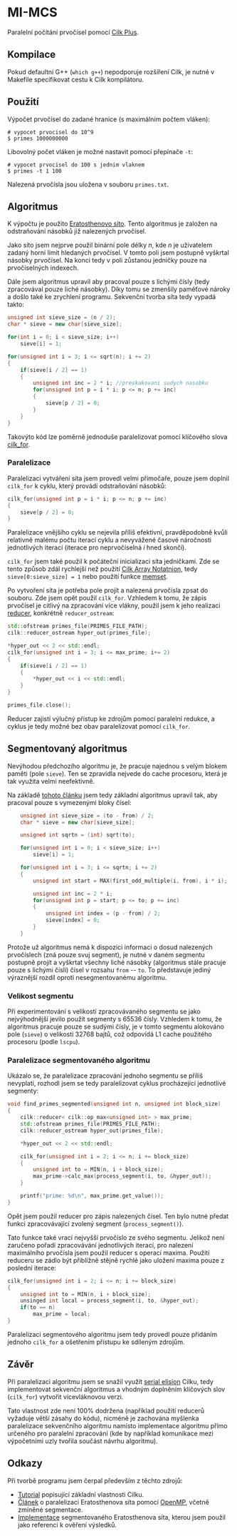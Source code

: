 # MI-MCS

Paralelní počítání prvočísel pomocí [Cilk Plus](https://www.cilkplus.org).

## Kompilace

Pokud defaultní G++ (`which g++`) nepodporuje rozšíření Cilk, je nutné v Makefile specifikovat cestu k Cilk kompilátoru.

## Použití

Výpočet prvočísel do zadané hranice (s maximálním počtem vláken):

```
# vypocet prvocisel do 10^9
$ primes 1000000000
```

Libovolný počet vláken je možné nastavit pomocí přepínače `-t`:

```
# vypocet prvocisel do 100 s jednim vlaknem
$ primes -t 1 100
```

Nalezená prvočísla jsou uložena v souboru `primes.txt`.

## Algoritmus

K výpočtu je použito [Eratosthenovo síto](https://en.wikipedia.org/wiki/Sieve_of_Eratosthenes). Tento algoritmus je založen na odstraňování násobků již nalezených prvočísel.

Jako síto jsem nejprve použil binární pole délky *n*, kde *n* je uživatelem zadaný horní limit hledaných prvočísel. V tomto poli jsem postupně vyškrtal násobky prvočísel. Na konci tedy v poli zůstanou jedničky pouze na prvočíselných indexech.

Dále jsem algoritmus upravil aby pracoval pouze s lichými čísly (tedy zpracovával pouze liché násobky). Díky tomu se zmenšily paměťové nároky a došlo také ke zrychlení programu. Sekvenční tvorba síta tedy vypadá takto:

```cpp
unsigned int sieve_size = (n / 2);
char * sieve = new char[sieve_size];

for(int i = 0; i < sieve_size; i++)
    sieve[i] = 1;

for(unsigned int i = 3; i <= sqrt(n); i += 2)
{
    if(sieve[i / 2] == 1)
    {
        unsigned int inc = 2 * i; //preskakovani sudych nasobku
        for(unsigned int p = i * i; p <= n; p += inc)
        {
            sieve[p / 2] = 0;
        }
    }
}
```

Takovýto kód lze poměrně jednoduše paralelizovat pomocí klíčového slova [cilk_for](https://www.cilkplus.org/tutorial-cilk-plus-keywords#cilk_for).

### Paralelizace

Paralelizaci vytváření síta jsem provedl velmi přímočaře, pouze jsem doplnil `cilk_for` k cyklu, který provádí odstraňování násobků:

```cpp
cilk_for(unsigned int p = i * i; p <= n; p += inc)
{
    sieve[p / 2] = 0;
}
```

Paralelizace vnějšího cyklu se nejevila příliš efektivní, pravděpodobně kvůli relativně malému počtu iterací cyklu a nevyvážené časové náročnosti jednotlivých iterací (iterace pro neprvočíselná *i* hned skončí).

`cilk_for` jsem také použil k počáteční inicializaci síta jedničkami. Zde se tento způsob zdál rychlejší než použití [Cilk Array Notatnion](https://www.cilkplus.org/tutorial-array-notation), tedy `sieve[0:sieve_size] = 1` nebo použití funkce [memset](http://www.cplusplus.com/reference/cstring/memset/).

Po vytvoření síta je potřeba pole projít a nalezená prvočísla zpsat do souboru. Zde jsem opět použil `cilk_for`. Vzhledem k tomu, že zápis prvočísel je citlivý na zpracování více vlákny, použil jsem k jeho realizaci [reducer](https://www.cilkplus.org/tutorial-cilk-plus-reducers), konkrétně `reducer_ostream`:

```cpp
std::ofstream primes_file(PRIMES_FILE_PATH);
cilk::reducer_ostream hyper_out(primes_file);

*hyper_out << 2 << std::endl;
cilk_for(unsigned int i = 3; i <= max_prime; i+= 2)
{
    if(sieve[i / 2] == 1)
    {
    	*hyper_out << i << std::endl;
    }
}

primes_file.close();
```

Reducer zajistí výlučný přístup ke zdrojům pomocí paralelní redukce, a cyklus je tedy možné bez obav paralelizovat pomocí `cilk_for`.

## Segmentovaný algoritmus

Nevýhodou předchozího algoritmu je, že pracuje najednou s velým blokem paměti (pole `sieve`). Ten se zpravidla nejvede do cache procesoru, která je tak využita velmi neefektivně.

Na základě [tohoto článku](http://create.stephan-brumme.com/eratosthenes/) jsem tedy základní algoritmus upravil tak, aby pracoval pouze s vymezenými bloky čísel:

```cpp
    unsigned int sieve_size = (to - from) / 2;
    char * sieve = new char[sieve_size];

    unsigned int sqrtn = (int) sqrt(to);

    for(unsigned int i = 0; i < sieve_size; i++)
        sieve[i] = 1;

    for(unsigned int i = 3; i <= sqrtn; i += 2)
    {
        unsigned int start = MAX(first_odd_multiple(i, from), i * i);

        unsigned int inc = 2 * i;
        for(unsigned int p = start; p <= to; p += inc)
        {
            unsigned int index = (p - from) / 2;
            sieve[index] = 0;
        }
    }
```
Protože už algoritmus nemá k dispozici informaci o dosud nalezených prvočíslech (zná pouze svuj segment), je nutné v daném segmentu postupně projít a vyškrtat všechny liché násobky (algoritmus stále pracuje pouze s lichými čísli) čísel v rozsahu `from` -- `to`. To představuje jediný výraznější rozdíl oproti nesegmentovanému algoritmu.

### Velikost segmentu

Při experimentování s velikostí zpracovávaného segmentu se jako nejvýhodnější jevilo použít segmenty s 65536 čísly. Vzhledem k tomu, že algoritmus pracuje pouze se sudými čísly, je v tomto segmentu alokováno pole (`sieve`) o velikosti 32768 bajtů, což odpovídá L1 cache použitého procesoru (podle `lscpu`).

### Paralelizace segmentovaného algoritmu

Ukázalo se, že paralelizace zpracování jednoho segmentu se příliš nevyplatí, rozhodl jsem se tedy paralelizovat cyklus procházející jednotlivé segmenty:

```cpp
void find_primes_segmented(unsigned int n, unsigned int block_size)
{
    cilk::reducer< cilk::op_max<unsigned int> > max_prime;
    std::ofstream primes_file(PRIMES_FILE_PATH);
    cilk::reducer_ostream hyper_out(primes_file);

    *hyper_out << 2 << std::endl;

    cilk_for(unsigned int i = 2; i <= n; i += block_size)
    {
        unsigned int to = MIN(n, i + block_size);
        max_prime->calc_max(process_segment(i, to, &hyper_out));
    }

    printf("prime: %d\n", max_prime.get_value());
}
```

Opět jsem použil reducer pro zápis nalezených čísel. Ten bylo nutné předat funkci zpracovávající zvolený segment (`process_segment()`).

Tato funkce také vrací nejvyšší prvočíslo ze svého segmentu. Jelikož není zaručeno pořadí zpracovávání jednotlivých iterací, pro nalezení maximálního prvočísla jsem použil reducer s operací maxima. Použití reduceru se zádlo být přibližně stějně rychlé jako uložení maxima pouze z poslední iterace:

```cpp
cilk_for(unsigned int i = 2; i <= n; i += block_size)
{
    unsigned int to = MIN(n, i + block_size);
    unsinged int local = process_segment(i, to, &hyper_out);
    if(to == n)
        max_prime = local;
}
```

Paralelizaci segmentového algoritmu jsem tedy provedl pouze přidáním jednoho `cilk_for` a ošetřením přístupu ke sdíleným zdrojům.

## Závěr

Při paralelizaci algoritmu jsem se snažil využít [serial elision](https://software.intel.com/en-us/blogs/2012/04/07/serial-equivalence-of-cilk-plus-programs) Cilku, tedy implementovat sekvenční algoritmus a vhodným doplněním klíčových slov (`cilk_for`) vytvořit vícevláknovou verzi. 

Tato vlastnost zde není 100% dodržena (například použití reducerů vyžaduje větší zásahy do kódu), nicméně je zachována myšlenka paralelizace sekvenčního algoritmu namísto implementace algoritmu přímo určeného pro paralelní zpracování (kde by například komunikace mezi výpočetními uzly tvořila součást návrhu algoritmu).

## Odkazy

Při tvorbě programu jsem čerpal především z těchto zdrojů:

* [Tutorial](https://www.cilkplus.org/cilk-plus-tutorial) popisující základní vlastnosti Cilku.
* [Článek](http://create.stephan-brumme.com/eratosthenes/) o paralelizaci Eratosthenova síta pomocí [OpenMP](http://www.openmp.org/), včetně zmíněné segmentace.
* [Implementace](http://primesieve.org/segmented_sieve.html) segmentovaného Eratosthenova síta, kterou jsem použil jako referenci k ověření výsledků.